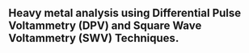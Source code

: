 ## Heavy metal analysis using Differential Pulse Voltammetry (DPV) and Square Wave Voltammetry (SWV) Techniques.
